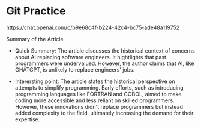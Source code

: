 # Git Practice
https://chat.openai.com/c/b9e68c4f-b224-42c4-bc75-ade48a119752

Summary of the Article

 - Quick Summary: The article discusses the historical context of concerns about AI 
		  replacing software engineers. It hightlights that past programmers
		  were undervalued. However, the author claims that AI, like GHATGPT, 
		  is unlikely to replace engineers' jobs.

 - Interersting point: The article states the historical perspective on attempts to
		       simplify programming. Early efforts, such as introducing
		       programming languages like FORTRAN and COBOL, aimed to make
		       coding more accessible and less reliant on skilled programmers.
		       However, these innovations didn't replace programmers but instead
		       added complexity to the field, ultimately increasing the demand for
		       their expertise. 


